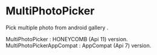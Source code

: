 MultiPhotoPicker
================

Pick multiple photo from android gallery .

  MultiPhotoPicker : HONEYCOMB (Api 11) version.
  MultiPhotoPickerAppCompat : AppCompat (Api 7) version.
